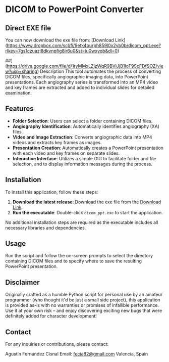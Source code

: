 # DICOM to PowerPoint Converter

## Direct EXE file

You can now download the exe file from: [Download Link] (https://www.dropbox.com/scl/fi/9etk4burph859l0x2yb0b/dicom_ppt.exe?rlkey=7gs1czuazj8dkvnpfig8ir6u0&st=iu0wxyqb&dl=0)

##](https://drive.google.com/file/d/1tyMMxLZjzWqR9BViJjB1loF9ScFDfSOZ/view?usp=sharing) Description
This tool automates the process of converting DICOM files, specifically angiographic imaging data, into PowerPoint presentations. Each angiography series is transformed into an MP4 video and key frames are extracted and added to individual slides for detailed examination.

## Features
- **Folder Selection**: Users can select a folder containing DICOM files.
- **Angiography Identification**: Automatically identifies angiography (XA) files.
- **Video and Image Extraction**: Converts angiographic data into MP4 videos and extracts key frames as images.
- **Presentation Creation**: Automatically creates a PowerPoint presentation with each video and key frames on separate slides.
- **Interactive Interface**: Utilizes a simple GUI to facilitate folder and file selection, and to display information messages during the process.

## Installation
To install this application, follow these steps:
1. **Download the latest release**: Download the exe file from the [Download Link](https://drive.google.com/file/d/1tyMMxLZjzWqR9BViJjB1loF9ScFDfSOZ/view?usp=sharing).
2. **Run the executable**: Double-click `dicom_ppt.exe` to start the application. 

No additional installation steps are required as the executable includes all necessary libraries and dependencies.

## Usage
Run the script and follow the on-screen prompts to select the directory containing DICOM files and to specify where to save the resulting PowerPoint presentation.

## Disclaimer
Originally crafted as a humble Python script for personal use by an amateur programmer (who thought it'd be just a small side project), this application is provided as-is with no warranties or promises of infallible performance. Use it at your own risk – and enjoy discovering exciting new bugs that were definitely added for character development!

## Contact
For any inquiries or contributions, please contact:

Agustín Fernández Cisnal
Email: fecia82@gmail.com
Valencia, Spain

